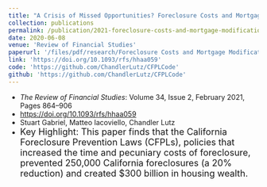 ```yaml
---
title: "A Crisis of Missed Opportunities? Foreclosure Costs and Mortgage Modification During the Great Recession, *Review of Financial Studies*"
collection: publications
permalink: /publication/2021-foreclosure-costs-and-mortgage-modification-great-recession
date: 2020-06-08
venue: 'Review of Financial Studies'
paperurl: '/files/pdf/research/Foreclosure Costs and Mortgage Modification During the Great Recession.pdf'
link: 'https://doi.org/10.1093/rfs/hhaa059'
code: 'https://github.com/ChandlerLutz/CFPLCode'
github: 'https://github.com/ChandlerLutz/CFPLCode'
---
```


* <i>The Review of Financial Studies</i>: Volume 34, Issue 2, February 2021, Pages 864–906
* https://doi.org/10.1093/rfs/hhaa059
* Stuart Gabriel, Matteo Iacoviello, Chandler Lutz
* <font size="4">Key Highlight: This paper finds that the California Foreclosure Prevention Laws (CFPLs), policies that increased the time and pecuniary costs of foreclosure, prevented 250,000 California foreclosures (a 20% reduction) and created $300 billion in housing wealth.</font>
